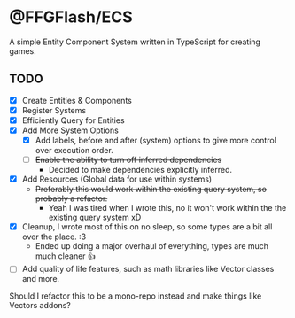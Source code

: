 # @FFGFlash/ECS

A simple Entity Component System written in TypeScript for creating games.

## TODO

- [x] Create Entities & Components
- [x] Register Systems
- [x] Efficiently Query for Entities
- [x] Add More System Options
  - [x] Add labels, before and after (system) options to give more control over execution order.
  - [ ] ~~Enable the ability to turn off inferred dependencies~~
    - Decided to make dependencies explicitly inferred.
- [x] Add Resources (Global data for use within systems)
  - ~~Preferably this would work within the existing query system, so probably a refactor.~~
    - Yeah I was tired when I wrote this, no it won't work within the the existing query system xD
- [x] Cleanup, I wrote most of this on no sleep, so some types are a bit all over the place. :3
  - Ended up doing a major overhaul of everything, types are much much cleaner 👍
- [ ] Add quality of life features, such as math libraries like Vector classes and more.

Should I refactor this to be a mono-repo instead and make things like Vectors addons?
